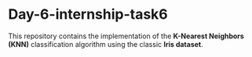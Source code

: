 # Day-6-internship-task6
 This repository contains the implementation of the **K-Nearest Neighbors (KNN)** classification algorithm using the classic **Iris dataset**.
